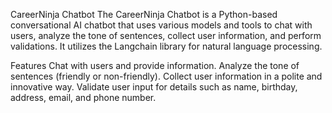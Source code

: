 CareerNinja Chatbot
The CareerNinja Chatbot is a Python-based conversational AI chatbot that uses various models and tools to chat with users, analyze the tone of sentences, collect user information, and perform validations. It utilizes the Langchain library for natural language processing.

Features
Chat with users and provide information.
Analyze the tone of sentences (friendly or non-friendly).
Collect user information in a polite and innovative way.
Validate user input for details such as name, birthday, address, email, and phone number.